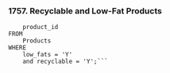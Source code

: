 ### 1757. Recyclable and Low-Fat Products

```SELECT 
	product_id
FROM 
	Products
WHERE
	low_fats = 'Y' 
	and recyclable = 'Y';```

